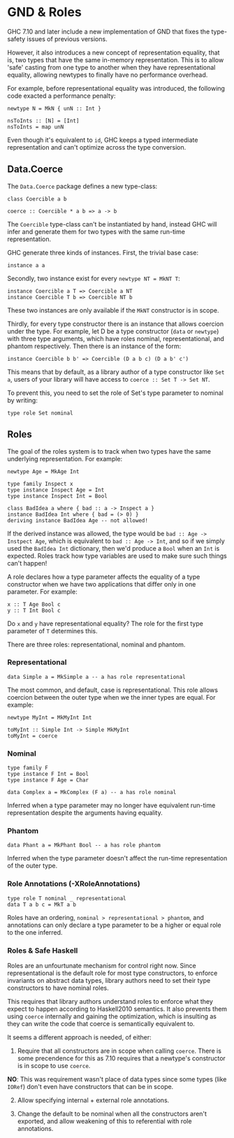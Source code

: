 # GND & Roles

GHC 7.10 and later include a new implementation of GND that fixes the
type-safety issues of previous versions.

However, it also introduces a new concept of representation equality, that is,
two types that have the same in-memory representation. This is to allow 'safe'
casting from one type to another when they have representational equality,
allowing newtypes to finally have no performance overhead.

For example, before representational equality was introduced, the following
code exacted a performance penalty:

```
newtype N = MkN { unN :: Int }

nsToInts :: [N] = [Int]
nsToInts = map unN
```

Even though it's equivalent to `id`, GHC keeps a typed intermediate
representation and can't optimize across the type conversion.

## Data.Coerce

The `Data.Coerce` package defines a new type-class:

```
class Coercible a b

coerce :: Coercible * a b => a -> b
```

The `Coercible` type-class can't be instantiated by hand, instead GHC will
infer and generate them for two types with the same run-time representation.

GHC generate three kinds of instances. First, the trivial base case:

```
instance a a
```

Secondly, two instance exist for every `newtype NT = MkNT T`:

```
instance Coercible a T => Coercible a NT
instance Coercible T b => Coercible NT b
```

These two instances are only available if the `MkNT` constructor is in scope.

Thirdly, for every type constructor there is an instance that allows coercion
under the type. For example, let D be a type constructor (`data` or `newtype`)
with three type arguments, which have roles nominal, representational, and
phantom respectively. Then there is an instance of the form:

```
instance Coercible b b' => Coercible (D a b c) (D a b' c')
```

This means that by default, as a library author of a type constructor like `Set
a`, users of your library will have access to `coerce :: Set T -> Set NT`.

To prevent this, you need to set the role of Set's type parameter to nominal by
writing:

```
type role Set nominal
```

## Roles

The goal of the roles system is to track when two types have the same
underlying representation. For example:

```
newtype Age = MkAge Int

type family Inspect x
type instance Inspect Age = Int
type instance Inspect Int = Bool

class BadIdea a where { bad :: a -> Inspect a }
instance BadIdea Int where { bad = (> 0) }
deriving instance BadIdea Age -- not allowed!
```

If the derived instance was allowed, the type would be
`bad :: Age -> Instpect Age`, which is equivalent to `bad :: Age -> Int`, and
so if we simply used the `BadIdea Int` dictionary, then we'd produce a `Bool`
when an `Int` is expected. Roles track how type variables are used to make sure
such things can't happen!

A role declares how a type parameter affects the equality of a type constructor
when we have two applications that differ only in one parameter. For example:

```
x :: T Age Bool c
y :: T Int Bool c
```

Do `x` and `y` have representational equality? The role for the first type
parameter of `T` determines this.

There are three roles: representational, nominal and phantom.

### Representational

```
data Simple a = MkSimple a -- a has role representational
```

The most common, and default, case is representational. This role allows
coercion between the outer type when we the inner types are equal. For example:

```
newtype MyInt = MkMyInt Int

toMyInt :: Simple Int -> Simple MkMyInt
toMyInt = coerce
```

### Nominal

```
type family F
type instance F Int = Bool
type instance F Age = Char

data Complex a = MkComplex (F a) -- a has role nominal
```

Inferred when a type parameter may no longer have equivalent run-time
representation despite the arguments having equality.

### Phantom

```
data Phant a = MkPhant Bool -- a has role phantom
```

Inferred when the type parameter doesn't affect the run-time representation of
the outer type.

### Role Annotations (-XRoleAnnotations)

```
type role T nominal _ representational
data T a b c = MkT a b
```

Roles have an ordering, `nominal > representational > phantom`, and annotations
can only declare a type parameter to be a higher or equal role to the one
inferred.

### Roles & Safe Haskell

Roles are an unfourtunate mechanism for control right now. Since
representational is the default role for most type constructors, to enforce
invariants on abstract data types, library authors need to set their type
constructors to have nominal roles.

This requires that library authors understand roles to enforce what they expect
to happen according to Haskell2010 semantics. It also prevents them using
`coerce` internally and gaining the optimization, which is insulting as they
can write the code that coerce is semantically equivalent to.

It seems a different approach is needed, of either:

1) Require that all constructors are in scope when calling `coerce`. There is
some precendence for this as 7.10 requires that a newtype's constructor is in
scope to use `coerce`.

**NO**: This was requirement wasn't place of data types since some types (like
`IORef`) don't even have constructors that can be in scope.

2) Allow specifying internal + external role annotations.

3) Change the default to be nominal when all the constructors aren't exported,
and allow weakening of this to referential with role annotations.

